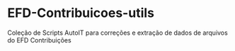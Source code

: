 # EFD-Contribuicoes-utils
Coleção de Scripts AutoIT para correções e extração de dados de arquivos do EFD Contribuições
